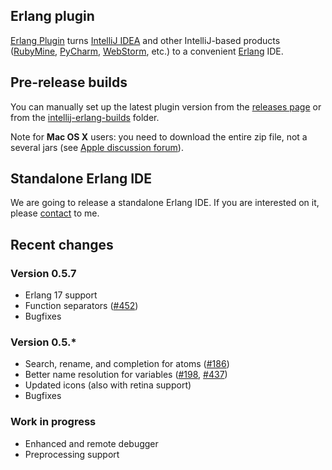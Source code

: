 ## Erlang plugin
[Erlang Plugin](http://plugins.jetbrains.com/plugin/?pluginId=7083) turns [IntelliJ IDEA](http://www.jetbrains.com/idea/) 
and other IntelliJ-based products 
([RubyMine](http://www.jetbrains.com/ruby/), 
[PyCharm](http://www.jetbrains.com/pycharm/), 
[WebStorm](http://www.jetbrains.com/webstorm/), etc.) to a convenient [Erlang](http://www.erlang.org/) IDE.

## Pre-release builds
You can manually set up the latest plugin version from the [releases page](https://github.com/ignatov/intellij-erlang/releases) or from the [intellij-erlang-builds](https://www.dropbox.com/sh/4sbgxzjto5fa21b/1cpM3Nb-yF) folder.

Note for **Mac OS X** users: you need to download the entire zip file, not a several jars (see [Apple discussion forum](https://discussions.apple.com/thread/1483114)). 

## Standalone Erlang IDE
We are going to release a standalone Erlang IDE. If you are interested on it, please [contact](mailto:ignatovs@gmail.com) to me.

## Recent changes
### Version 0.5.7
* Erlang 17 support
* Function separators ([#452](https://github.com/ignatov/intellij-erlang/issues/452))
* Bugfixes

### Version 0.5.*
* Search, rename, and completion for atoms ([#186](https://github.com/ignatov/intellij-erlang/issues/186))
* Better name resolution for variables ([#198](https://github.com/ignatov/intellij-erlang/issues/198), [#437](https://github.com/ignatov/intellij-erlang/issues/437))
* Updated icons (also with retina support)
* Bugfixes

### Work in progress
* Enhanced and remote debugger
* Preprocessing support
